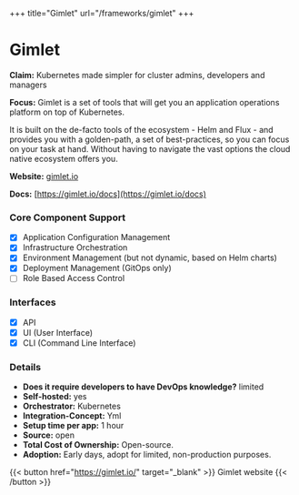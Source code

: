 +++
title="Gimlet"
url="/frameworks/gimlet"
+++

# Gimlet

**Claim:** Kubernetes made simpler for cluster admins, developers and managers

**Focus:** Gimlet is a set of tools that will get you an application operations platform on top of Kubernetes.

It is built on the de-facto tools of the ecosystem - Helm and Flux - and provides you with a golden-path, a set of best-practices, so you can focus on your task at hand. Without having to navigate the vast options the cloud native ecosystem offers you.

**Website:** [gimlet.io](https://gimlet.io/)

**Docs:** [https://gimlet.io/docs](https://gimlet.io/docs)

### Core Component Support

- [x] Application Configuration Management
- [x] Infrastructure Orchestration
- [x] Environment Management (but not dynamic, based on Helm charts)
- [x] Deployment Management (GitOps only)
- [ ] Role Based Access Control

### Interfaces

- [x] API
- [x] UI (User Interface)
- [x] CLI (Command Line Interface)

### Details

- **Does it require developers to have DevOps knowledge?** limited
- **Self-hosted:** yes
- **Orchestrator:** Kubernetes
- **Integration-Concept:** Yml
- **Setup time per app:** 1 hour
- **Source:** open
- **Total Cost of Ownership:** Open-source.
- **Adoption:** Early days, adopt for limited, non-production purposes.

{{< button href="https://gimlet.io/" target="_blank" >}}
Gimlet website
{{< /button >}}